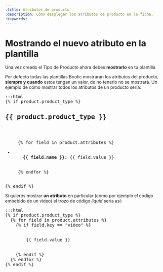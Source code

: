 ```yaml
---
:title: Atributos de producto
:description: Cómo desplegar los atributos de producto en la ficha.
:keywords: 
---
```


# Mostrando el nuevo atributo en la plantilla

Una vez creado el Tipo de Producto ahora debes **mostrarlo** en tu
plantilla.

Por defecto todas las plantillas Bootic mostrarán los atributos del
producto, **siempre y cuando** estos tengan un valor, de no tenerlo no se
mostrará. Un ejemplo de cómo mostrar todos los atributos de un producto sería:

<pre>:::html
{% if product.product_type %}
<h2>{{ product.product_type }}</h2>
<ul id="product-attributes">
  {% for field in product.attributes %}
  <li class="attribute-{{field.key}}">
    <strong>{{ field.name }}:</strong> <span>{{ field.value }}</span>
  </li>
  {% endfor %}
</ul>
{% endif %}
</pre>

Si quieres mostrar **un atributo** en particular (como por ejemplo el código
embebido de un video) el trozo de código _liquid_ sería así:

<pre>:::html
{% if product.product_type %}
  {% for field in product.attributes %}
    {% if field.key == "video" %}
      <div class="video">
        {{ field.value }}
      </div>
    {% endif %}
  {% endfor %}
{% endif %}
</pre>
